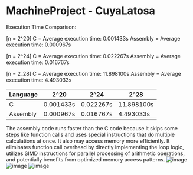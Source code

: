 # MachineProject - CuyaLatosa


Execution Time Comparison:

[n = 2^20]
C        = Average execution time: 0.001433s
Assembly = Average execution time: 0.000967s

[n = 2^24]
C        = Average execution time: 0.022267s
Assembly = Average execution time: 0.016767s

[n = 2_28]
C        = Average execution time: 11.898100s
Assembly = Average execution time: 4.493033s

| Language      | 2^20          | 2^24         | 2^28        |
| ------------- | ------------- | ------------ | ----------- |
| C             | 0.001433s     | 0.022267s    | 11.898100s  |
| Assembly      | 0.000967s     | 0.016767s    | 4.493033s   |



The assembly code runs faster than the C code because it skips some steps like function calls and uses special instructions that do multiple calculations at once. It also may access memory more efficiently.
It eliminates function call overhead by directly implementing the loop logic, utilizes SIMD instructions for parallel processing of arithmetic operations, and potentially benefits from optimized memory access patterns.
![image](https://github.com/vhonnecuya/MachineProject---CuyaLatosa/assets/85780518/a7cff023-e00c-4cd2-8236-4dca68824591)
![image](https://github.com/vhonnecuya/MachineProject---CuyaLatosa/assets/85780518/57768eeb-3750-42dd-b768-6bf40c105e3c)
![image](https://github.com/vhonnecuya/MachineProject---CuyaLatosa/assets/85780518/0f45a0c5-eed1-4b82-9e59-416430c1011e)


